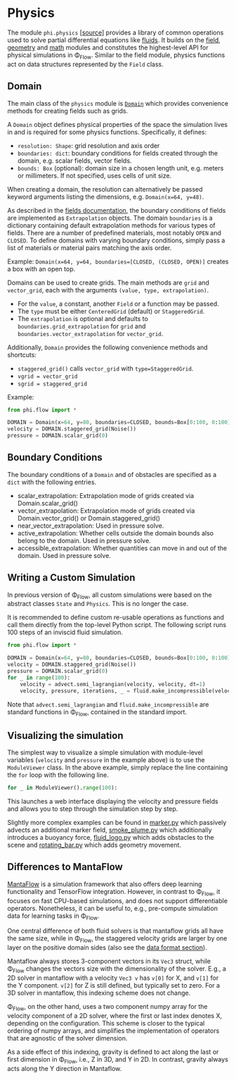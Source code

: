 # Physics

The module `phi.physics` \[[source](../phi/physics)\] provides a library of common operations used to solve partial differential equations like [fluids](Fluid_Simulation.md).
It builds on the [field](./Fields.md), [geometry](./Geometry.md) and [math](./Math.md) modules and constitutes the highest-level API for physical simulations in Φ<sub>Flow</sub>.
Similar to the field module, physics functions act on data structures represented by the `Field` class.

## Domain
The main class of the `physics` module is [`Domain`](phi/physics/#phi.physics.Domain) which provides
convenience methods for creating fields such as grids.

A `Domain` object defines physical properties of the space the simulation lives in and is required for some physics functions.
Specifically, it defines:

* `resolution: Shape`: grid resolution and axis order
* `boundaries: dict`: boundary conditions for fields created through the domain, e.g. scalar fields, vector fields.
* `bounds: Box` (optional): domain size in a chosen length unit, e.g. meters or millimeters. If not specified, uses cells of unit size.

When creating a domain, the resolution can alternatively be passed keyword arguments listing the dimensions, e.g. `Domain(x=64, y=48)`.

As described in the [fields documentation](./Fields.md), the boundary conditions of fields are implemented as `Extrapolation` objects.
The domain `boundaries` is a dictionary containing default extrapolation methods for various types of fields.
There are a number of predefined materials, most notably `OPEN` and `CLOSED`.
To define domains with varying boundary conditions, simply pass a list of materials or material pairs matching the axis order.

Example:
`Domain(x=64, y=64, boundaries=[CLOSED, (CLOSED, OPEN)]` creates a box with an open top.

Domains can be used to create grids.
The main methods are `grid` and `vector_grid`, each with the arguments `(value, type, extrapolation)`.

* For the `value`, a constant, another `Field` or a function may be passed.
* The `type` must be either `CenteredGrid` (default) or `StaggeredGrid`.
* The `extrapolation` is optional and defaults to `boundaries.grid_extrapolation` for `grid` and `boundaries.vector_extrapolation` for `vector_grid`.

Additionally, `Domain` provides the following convenience methods and shortcuts:
* `staggered_grid()` calls `vector_grid` with `type=StaggeredGrid`.
* `vgrid = vector_grid`
* `sgrid = staggered_grid`

Example:
```python
from phi.flow import *

DOMAIN = Domain(x=64, y=80, boundaries=CLOSED, bounds=Box[0:100, 0:100])
velocity = DOMAIN.staggered_grid(Noise())
pressure = DOMAIN.scalar_grid(0)
```


## Boundary Conditions
The boundary conditions of a `Domain` and of obstacles are specified as a `dict` with the following entries.

* scalar_extrapolation: Extrapolation mode of grids created via Domain.scalar_grid()
* vector_extrapolation: Extrapolation mode of grids created via Domain.vector_grid() or Domain.staggered_grid()
* near_vector_extrapolation: Used in pressure solve.
* active_extrapolation: Whether cells outside the domain bounds also belong to the domain. Used in pressure solve.
* accessible_extrapolation: Whether quantities can move in and out of the domain. Used in pressure solve.


## Writing a Custom Simulation
In previous version of Φ<sub>Flow</sub>, all custom simulations were based on the abstract classes `State` and `Physics`.
This is no longer the case.

It is recommended to define custom re-usable operations as functions and call them directly from the top-level Python script.
The following script runs 100 steps of an inviscid fluid simulation.
```python
from phi.flow import *

DOMAIN = Domain(x=64, y=80, boundaries=CLOSED, bounds=Box[0:100, 0:100])
velocity = DOMAIN.staggered_grid(Noise())
pressure = DOMAIN.scalar_grid(0)
for _ in range(100):
    velocity = advect.semi_lagrangian(velocity, velocity, dt=1)
    velocity, pressure, iterations, _ = fluid.make_incompressible(velocity, DOMAIN, pressure_guess=pressure)
```
Note that `advect.semi_lagrangian` and `fluid.make_incompressible` are standard functions in Φ<sub>Flow</sub>, contained in the standard import.


## Visualizing the simulation

The simplest way to visualize a simple simulation with module-level variables (`velocity` and `pressure` in the example above) is to use the `ModuleViewer` class.
In the above example, simply replace the line containing the `for` loop with the following line.
```python
for _ in ModuleViewer().range(100):
```
This launches a web interface displaying the velocity and pressure fields and allows you to step through the simulation step by step.

Slightly more complex examples can be found in 
[marker.py](../demos/marker.py) which passively advects an additional marker field,
[smoke_plume.py](../demos/smoke_plume.py) which additionally introduces a buoyancy force,
[fluid_logo.py](../demos/fluid_logo.py) which adds obstacles to the scene and
[rotating_bar.py](../demos/rotating_bar.py) which adds geometry movement.


## Differences to MantaFlow

[MantaFlow](http://mantaflow.com/) is a simulation framework that also offers
deep learning functionality and TensorFlow integration. However, in contrast to
Φ<sub>Flow</sub>, it focuses on fast CPU-based simulations, and does not
support differentiable operators. Nonetheless, it can be useful to, e.g.,
pre-compute simulation data for learning tasks in Φ<sub>Flow</sub>.

One central difference of both fluid solvers is that mantaflow grids all have
the same size, while in Φ<sub>Flow</sub>, the staggered velocity grids are
larger by one layer on the positive domain sides 
(also see the [data format section](Scene_Format_Specification.md)).

Mantaflow always stores 3-component vectors in its `Vec3`
struct, while Φ<sub>Flow</sub> changes the vectors size with the
dimensionality of the solver. E.g., a 2D solver in mantaflow with a velocity `Vec3 v`
has `v[0]` for X, and `v[1]` for the Y component. `v[2]` for Z is still
defined, but typically set to zero. For a 3D solver in mantaflow, this indexing
scheme does not change.

Φ<sub>Flow</sub>, on the other hand, uses a two component numpy array for the
velocity component of a 2D solver, where the first or last index denotes X, depending on the configuration.
This scheme is closer to the typical ordering of numpy arrays, and simplifies the
implementation of operators that are agnostic of the solver dimension.

As a side effect of this indexing, gravity is defined to act along the last or first
dimension in Φ<sub>Flow</sub>, i.e., Z in 3D, and Y in 2D.
In contrast, gravity always acts along the Y direction in Mantaflow.
